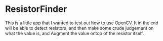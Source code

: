 # ResistorFinder

This is a little app that I wanted to test out how to use OpenCV. It in the end will be able to detect resistors, and then make some crude judgement on what the value is, and Augment the value ontop of the resistor itself.
